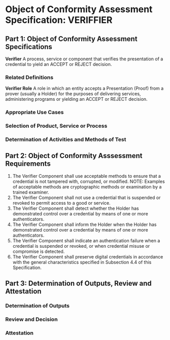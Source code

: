 # Object of Conformity Assessment Specification: VERIFFIER

## Part 1: Object of Conformity Assessment Specifications

**Verifier** A process, service or component that verifies the presentation of a credential to yield an ACCEPT or REJECT decision.

### Related Definitions

**Verifier Role** A role in which an entity accepts a Presentation (Proof) from a prover (usually a Holder) for the purposes of delivering services, administering programs or yielding an ACCEPT or REJECT decision.

### Appropriate Use Cases

### Selection of Product, Service or Process

### Determination of Activities and Methods of Test

## Part 2: Object of Conformity Asssessment Requirements

1. The Verifier Component shall use acceptable methods to ensure that a credential is not tampered with, corrupted, or modified. NOTE: Examples of acceptable methods are cryptographic methods or examination by a trained examiner.
2. The Verifier Component shall not use a credential that is suspended or revoked to permit access to a good or service.
3. The Verifier Component shall detect whether the Holder has demonstrated control over a credential by means of one or more authenticators.
4. The Verifier Component shall inform the Holder when the Holder has demonstrated control over a credential by means of one or more authenticators.
5. The Verifier Component shall indicate an authentication failure when a credential is suspended or revoked, or when credential misuse or compromise is detected.
6. The Verifier Component shall preserve digital credentials in accordance with the general characteristics specified in Subsection 4.4 of this Specification.

## Part 3: Determination of Outputs, Review and Attestation

### Determination of Outputs

### Review and Decision

### Attestation

